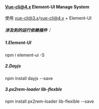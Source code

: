 #### Vue-cli@4.x Element-UI Manage System
使用 vue-cli@3.x/vue-cli@4.x + Element-UI

##### 涉及到的运行依赖插件：
##### 1.Element-UI <br>
   npm i element-ui -S  
##### 2.Dayjs <br>
   npm install dayjs --save
##### 3.px2rem-loader lib-flexble <br>
   npm install px2rem-loader  lib-flexible --save